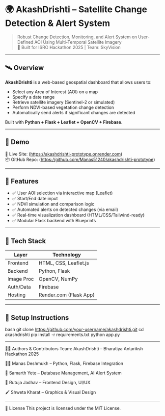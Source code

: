 # 🌍 AkashDrishti – Satellite Change Detection & Alert System

> Robust Change Detection, Monitoring, and Alert System on User-Defined AOI Using Multi-Temporal Satellite Imagery  
> 🚀 Built for ISRO Hackathon 2025 | Team: SkyVision

---

## 🛰️ Overview

**AkashDrishti** is a web-based geospatial dashboard that allows users to:
- Select any Area of Interest (AOI) on a map
- Specify a date range
- Retrieve satellite imagery (Sentinel-2 or simulated)
- Perform NDVI-based vegetation change detection
- Automatically send alerts if significant changes are detected

Built with **Python + Flask + Leaflet + OpenCV + Firebase**.

---

## 📸 Demo

🔗 Live Site: (https://akashdrishti-prototype.onrender.com)  
📦 GitHub Repo: (https://github.com/Manas51240/akashdrishti-prototype)

---

## 📍 Features

- ✅ User AOI selection via interactive map (Leaflet)
- ✅ Start/End date input
- ✅ NDVI simulation and comparison logic
- ✅ Automated alerts on detected changes (via email)
- ✅ Real-time visualization dashboard (HTML/CSS/Tailwind-ready)
- ✅ Modular Flask backend with Blueprints

---

## 🧰 Tech Stack

| Layer       | Technology                     |
|------------|----------------------------------|
| Frontend   | HTML, CSS, Leaflet.js            |
| Backend    | Python, Flask                    |
| Image Proc | OpenCV, NumPy                    |
| Auth/Data  | Firebase                         |
| Hosting    | Render.com (Flask App)           |

---

## 🔧 Setup Instructions

bash
git clone https://github.com/your-username/akashdrishti.git
cd akashdrishti
pip install -r requirements.txt
python app.py

---

👨‍💻 Authors & Contributors
Team: AkashDrishti – Bharatiya Antariksh Hackathon 2025

👨‍💻 Manas Deshmukh – Python, Flask, Firebase Integration

🧠 Samarth Yete – Database Management, AI Alert System

🎨 Rutuja Jadhav – Frontend Design, UI/UX

🖌️ Shweta Kharat – Graphics & Visual Design

---

📜 License
This project is licensed under the MIT License.
